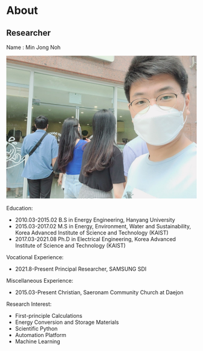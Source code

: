 # About

## Researcher 

Name : Min Jong Noh  

![Screenshot](img/nmj.jpg)

Education:

- 2010.03-2015.02 B.S in Energy Engineering, Hanyang University
- 2015.03-2017.02 M.S in Energy, Environment, Water and Sustainability, Korea Advanced Institute of Science and Technology (KAIST)
- 2017.03-2021.08 Ph.D in Electrical Engineering, Korea Advanced Institute of Science and Technology (KAIST)

Vocational Experience:

- 2021.8-Present Principal Researcher, SAMSUNG SDI

Miscellaneous Experience:

- 2015.03-Present Christian, Saeronam Community Church at Daejon

Research Interest:

- First-principle Calculations
- Energy Conversion and Storage Materials
- Scientific Python
- Automation Platform
- Machine Learning

